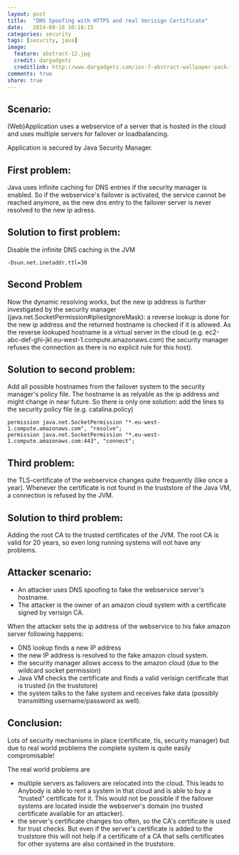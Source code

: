 ```yaml
---
layout: post
title:  "DNS Spoofing with HTTPS and real Verisign Certificate"
date:   2014-09-16 10:16:15
categories: security
tags: [security, java]
image:
  feature: abstract-12.jpg
  credit: dargadgetz
  creditlink: http://www.dargadgetz.com/ios-7-abstract-wallpaper-pack-for-iphone-5-and-ipod-touch-retina/
comments: true
share: true
---
```


## Scenario:

(Web)Application uses a webservice of a server that is hosted in the cloud and uses multiple
servers for failover or loadbalancing.

Application is secured by Java Security Manager.

## First problem:

Java uses infinite caching for DNS entries if the security manager is enabled.
So if the webservice's failover is activated, the service cannot be reached anymore, as the
new dns entry to the failover server is never resolved to the new ip adress.

## Solution to first problem:

Disable the infinite DNS caching in the JVM

```
-Dsun.net.inetaddr.ttl=30
```

## Second Problem

Now the dynamic resolving works, but the new ip address is further investigated by the
security manager (java.net.SocketPermission#ipliesIgnoreMask):
a reverse lookup is done for the new ip address and the returned hostname
is checked if it is allowed. As the reverse lookuped hostname is a virtual server in the cloud
(e.g. ec2-abc-def-ghi-jkl.eu-west-1.compute.amazonaws.com) the security manager refuses the
connection as there is no explicit rule for this host).

## Solution to second problem:

Add all possible hostnames from the failover system to the security manager's policy file.
The hostname is as relyable as the ip address and might change in near future. So there is only one
solution: add the lines to the security policy file (e.g. catalina.policy)

~~~
permission java.net.SocketPermission "*.eu-west-1.compute.amazonaws.com", "resolve";
permission java.net.SocketPermission "*.eu-west-1.compute.amazonaws.com:443", "connect";
~~~

## Third problem:

the TLS-certificate of the webservice changes quite frequently (like once a year).
Whenever the certificate is not found in the truststore of the Java VM, a connection is refused
by the JVM.

## Solution to third problem:

Adding the root CA to the trusted certificates of the JVM. The root CA is valid for 20 years, so
even long running systems will not have any problems.

## Attacker scenario:

* An attacker uses DNS spoofing to fake the webservice server's hostname.
* The attacker is the owner of an amazon cloud system with a certificate signed by verisign CA.

When the attacker sets the ip address of the webservice to his fake amazon server following happens:

* DNS lookup finds a new IP address
* the new IP address is resolved to the fake amazon cloud system.
* the security manager allows access to the amazon cloud (due to the wildcard socket permission)
* Java VM checks the certificate and finds a valid verisign certificate that is trusted (in the truststore)
* the system talks to the fake system and receives fake data (possibly transmitting username/password as well).

## Conclusion:

Lots of security mechanisms in place (certificate, tls, security manager) but due to real world
problems the complete system is quite easily compromisable!

The real world problems are
* multiple servers as failovers are relocated into the cloud. This leads to
  Anybody is able to rent a system
  in that cloud and is able to buy a "trusted" certificate for it. This would not be possible if the
  failover systems are located inside the webserver's domain (no trusted certificate available for
  an attacker).
* the server's certificate changes too often, so the CA's certificate is used for trust checks.
  But even if the server's certificate is added to the truststore this will not help if
  a certificate of a CA that sells certificates for other systems are also contained in the truststore.
